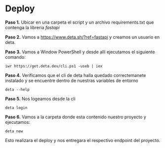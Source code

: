# Deploy

**Paso 1.** Ubicar en una carpeta el script y un archivo requirements.txt que contenga la libreria *fastapi*

**Paso 2.** Vamos a https://www.deta.sh/?ref=fastapi y creamos un usuario en deta.

**Paso 3.** Vamos a Window PowerShell y desde allí ejecutamos el siguiente comando:

    iwr https://get.deta.dev/cli.ps1 -useb | iex

**Paso 4.** Verificamos que el cli de deta halla quedado correctemanete instalado y se encuentre dentro de nuestras variables de entorno

    deta --help

**Paso 5.** Nos logeamos desde la cli

    deta login

**Paso 6.** Vamos a la carpeta donde esta contenido nuestro proyecto y ejecutamos:

    deta new

Esto realizara el deploy y nos entregara el respectivo endpoint del proyecto.

